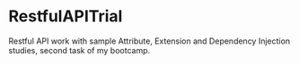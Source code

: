 # RestfulAPITrial
Restful API work with sample Attribute, Extension and Dependency Injection studies, second task of my bootcamp.
